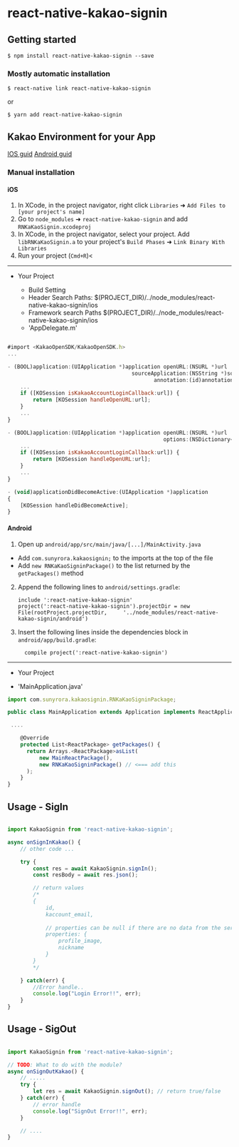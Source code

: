 
# react-native-kakao-signin

## Getting started

`$ npm install react-native-kakao-signin --save`

### Mostly automatic installation

`$ react-native link react-native-kakao-signin`

or

`$ yarn add react-native-kakao-signin`


## Kakao Environment for your App
[IOS guid](https://developers.kakao.com/docs/ios#시작하기-개발환경-구성)
[Android guid](https://developers.kakao.com/docs/android#시작하기-개발환경-구성)

### Manual installation


#### iOS

1. In XCode, in the project navigator, right click `Libraries` ➜ `Add Files to [your project's name]`
2. Go to `node_modules` ➜ `react-native-kakao-signin` and add `RNKaKaoSignin.xcodeproj`
3. In XCode, in the project navigator, select your project. Add `libRNKaKaoSignin.a` to your project's `Build Phases` ➜ `Link Binary With Libraries`
4. Run your project (`Cmd+R`)<

***
* Your Project
	* Build Setting 
	- Header Search Paths: 
	$(PROJECT_DIR)/../node_modules/react-native-kakao-signin/ios
	- Framework search Paths
	$(PROJECT_DIR)/../node_modules/react-native-kakao-signin/ios


	* 'AppDelegate.m'
```js

#import <KakaoOpenSDK/KakaoOpenSDK.h>
...

- (BOOL)application:(UIApplication *)application openURL:(NSURL *)url
                                       sourceApplication:(NSString *)sourceApplication
                                              annotation:(id)annotation {
    ...
    if ([KOSession isKakaoAccountLoginCallback:url]) {
        return [KOSession handleOpenURL:url];
    }
    ...
}

- (BOOL)application:(UIApplication *)application openURL:(NSURL *)url
                                                 options:(NSDictionary<NSString *,id> *)options {
    ...
    if ([KOSession isKakaoAccountLoginCallback:url]) {
        return [KOSession handleOpenURL:url];
    }
    ...    
}

- (void)applicationDidBecomeActive:(UIApplication *)application
{
    [KOSession handleDidBecomeActive];
}

```


#### Android

1. Open up `android/app/src/main/java/[...]/MainActivity.java`
  - Add `com.sunyrora.kakaosignin;` to the imports at the top of the file
  - Add `new RNKaKaoSigninPackage()` to the list returned by the `getPackages()` method
2. Append the following lines to `android/settings.gradle`:
  	```
  	include ':react-native-kakao-signin'
  	project(':react-native-kakao-signin').projectDir = new File(rootProject.projectDir, 	'../node_modules/react-native-kakao-signin/android')
  	```
3. Insert the following lines inside the dependencies block in `android/app/build.gradle`:
  	```
      compile project(':react-native-kakao-signin')

***

* Your Project

 * 'MainApplication.java'
```js
import com.sunyrora.kakaosignin.RNKaKaoSigninPackage;

public class MainApplication extends Application implements ReactApplication {

 ....

    @Override
    protected List<ReactPackage> getPackages() {
      return Arrays.<ReactPackage>asList(
          new MainReactPackage(),
          new RNKaKaoSigninPackage() // <=== add this
      );
    }
}

```


## Usage - SigIn
```javascript

import KakaoSignin from 'react-native-kakao-signin'; 

async onSignInKakao() {
	// other code ...

	try {
		const res = await KakaoSignin.signIn();
		const resBody = await res.json();

		// return values
		/*
		{
			id,
			kaccount_email,
			
			// properties can be null if there are no data from the server
			properties: {
				profile_image,
				nickname
			}
		}
		*/

	} catch(err) {
		//Error handle..
		console.log("Login Error!!", err);
	}
}
```


## Usage - SigOut
```javascript

import KakaoSignin from 'react-native-kakao-signin'; 

// TODO: What to do with the module?
async onSignOutKakao() {
	// .....
	try {
		let res = await KakaoSignin.signOut(); // return true/false
	} catch(err) {
		// error handle
		console.log("SignOut Error!!", err);
	}

	// ....
}
```
  